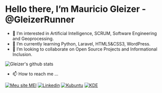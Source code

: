 # Hello there, I’m Mauricio Gleizer - @GleizerRunner
- 👀 I’m interested in Artificial Intelligence, SCRUM, Software Engineering and Geoprocessing.
- 🌱 I’m currently learning Python, Laravel, HTML5&CSS3, WordPress.
- 💞️ I’m looking to collaborate on Open Source Projects and Informational Inclusion.

![Gleizer's github stats](https://github-readme-stats.vercel.app/api?username=GleizerRunner&show_icons=false&theme=dark)

- 📫 How to reach me ...

[![Meu site MEI](https://img.shields.io/badge/Meu%20Site%20MEI-GISMarxev-4f7782?style=for-the-badge)](https://gismarxev.com)
[![Linkedin](https://img.shields.io/badge/-LinkedIn-blue?style=for-the-badge&labelColor=blue&logo=Linkedin&Color=white)](https://www.linkedin.com/in/gleizer/)
[![Kubuntu](https://img.shields.io/badge/I%20love%20Kubuntu-047bc3?style=for-the-badge&labelColor=047bc3&logo=Kubuntu&Color=white)](https://kubuntu.org)
[![KDE](https://img.shields.io/badge/I%20love%20KDENeon-047bc3?style=for-the-badge&labelColor=047bc3&logo=KDE=white)](https://kubuntu.org)

<!---
GleizerRunner/GleizerRunner is a ✨ special ✨ repository because its `README.md` (this file) appears on your GitHub profile.
You can click the Preview link to take a look at your changes.
--->
